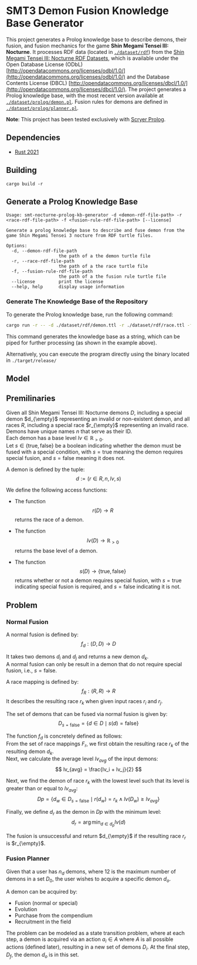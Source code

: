 # SMT3 Demon Fusion Knowledge Base Generator

This project generates a Prolog knowledge base to describe demons, their fusion, and fusion mechanics for the game **Shin Megami Tensei III: Nocturne**.
It processes RDF data (located in [`./dataset/rdf`](./dataset/rdf)) from the [Shin Megami Tensei III: Nocturne RDF Datasets](https://constraintautomaton.github.io/smt-nocturne-db-to-rdf/), which is available under the Open Database License (ODbL) [http://opendatacommons.org/licenses/odbl/1.0/](http://opendatacommons.org/licenses/odbl/1.0/) and the Database Contents License (DBCL) [http://opendatacommons.org/licenses/dbcl/1.0/](http://opendatacommons.org/licenses/dbcl/1.0/).
The project generates a Prolog knowledge base, with the most recent version available at [`./dataset/prolog/demon.pl`](./dataset/prolog/demon.pl). Fusion rules for demons are defined in [`./dataset/prolog/planner.pl`](./dataset/prolog/planner.pl).

**Note**: This project has been tested exclusively with [Scryer Prolog](https://www.scryer.pl/).


## Dependencies
- [Rust 2021](https://www.rust-lang.org/)

## Building
`cargo build -r`

## Generate a Prolog Knowledge Base

```
Usage: smt-nocturne-prolog-kb-generator -d <demon-rdf-file-path> -r <race-rdf-file-path> -f <fusion-rule-rdf-file-path> [--license]

Generate a prolog knowledge base to describe and fuse demon from the game Shin Megami Tensei 3 nocture from RDF turtle files.

Options:
  -d, --demon-rdf-file-path
                    the path of a the demon turtle file
  -r, --race-rdf-file-path
                    the path of a the race turtle file
  -f, --fusion-rule-rdf-file-path
                    the path of a the fusion rule turtle file
  --license         print the license
  --help, help      display usage information
```

### Generate The Knowledge Base of the Repository

To generate the Prolog knowledge base, run the following command:
```zsh
cargo run -r -- -d ./dataset/rdf/demon.ttl -r ./dataset/rdf/race.ttl -f ./dataset/rdf/basic_rules.ttl > ./dataset/prolog/demon.pl
```

This command generates the knowledge base as a string, which can be piped for further processing (as shown in the example above).

Alternatively, you can execute the program directly using the binary located in `./target/release/`

## Model

## Premilinaries

Given all Shin Megami Tensei III: Nocturne demons $D$, including a special demon $d_{\empty}$ representing an invalid or non-existent demon, and all races $R$, including a special race $r_{\empty}$ representing an invalid race.  
Demons have unique names $n$ that serve as their ID.  
Each demon has a base level $lv \in \mathbb{R}_{>0}$.  
Let $s \in \{\text{true}, \text{false}\}$ be a boolean indicating whether the demon must be fused with a special condition, with $s = \text{true}$ meaning the demon requires special fusion, and $s = \text{false}$ meaning it does not.

A demon is defined by the tuple:
$$
d := (r \in R, n, lv, s)
$$

We define the following access functions:

- The function
$$
r(D) \to R
$$
returns the race of a demon.

- The function
$$
lv(D) \to \mathbb{R}_{>0}
$$
returns the base level of a demon.

- The function
$$
s(D) \to \{\text{true}, \text{false}\}
$$
returns whether or not a demon requires special fusion, with $s = \text{true}$ indicating special fusion is required, and $s = \text{false}$ indicating it is not.


## Problem

### Normal Fusion
A normal fusion is defined by:
$$
f_d: (D, D) \to D
$$

It takes two demons $d_i$ and $d_j$ and returns a new demon $d_k$.  
A normal fusion can only be result in a demon that do not require special fusion, i.e., $s = \text{false}$.

A race mapping is defined by:
$$
f_R: (R, R) \to R
$$
It describes the resulting race $r_k$ when given input races $r_i$ and $r_j$.

The set of demons that can be fused via normal fusion is given by:
$$
D_{s = \text{false}} = \{ d \in D \mid s(d) = \text{false} \}
$$

The function $f_d$ is concretely defined as follows:  
From the set of race mappings $F_r$, we first obtain the resulting race $r_k$ of the resulting demon $d_k$.  
Next, we calculate the average level $lv_{avg}$ of the input demons:  
$$ lv_{avg} = \frac{lv_i + lv_j}{2} $$

Next, we find the demon of race $r_k$ with the lowest level such that its level is greater than or equal to $lv_{avg}$:
$$
Dp = \{ d_w \in D_{s = \text{false}} \mid r(d_w) = r_k \land lv(D_w) \geq lv_{avg} \}
$$

Finally, we define $d_r$ as the demon in $Dp$ with the minimum level:
$$
d_r = \arg\min_{d \in d_p} lv(d)
$$

The fusion is unsuccessful and return $d_{\empty}$ if the resulting race $r_r$ is $r_{\empty}$.

### Fusion Planner

Given that a user has $n_d$ demons, where $12$ is the maximum number of demons in a set $D_0$, 
the user wishes to acquire a specific demon $d_o$.

A demon can be acquired by:
- Fusion (normal or special)
- Evolution
- Purchase from the compendium
- Recruitment in the field

The problem can be modeled as a state transition problem, where at each step, a demon is acquired via an action $a_i \in A$ where $A$ is all possible actions (defined later), resulting in a new set of demons $D_i$. At the final step, $D_f$, the demon $d_o$ is in this set.

